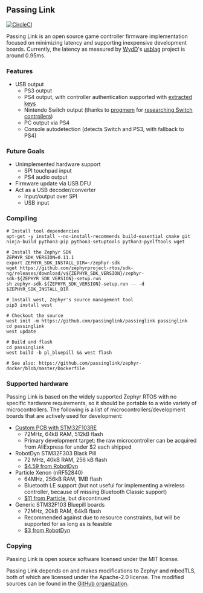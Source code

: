 
## Passing Link
[![CircleCI](https://circleci.com/gh/passinglink/passinglink.svg?style=svg)](https://circleci.com/gh/passinglink/passinglink)

Passing Link is an open source game controller firmware implementation focused on minimizing latency and supporting inexpensive development boards. Currently, the latency as measured by [WydD](https://twitter.com/wydd)'s [usblag](https://gitlab.com/loic.petit/usblag) project is around 0.95ms.

### Features
- USB output
  - PS3 output
  - PS4 output, with controller authentication supported with [extracted keys](https://fail0verflow.com/blog/2018/ps4-ds4/)
  - Nintendo Switch output (thanks to [progmem](https://github.com/progmem) for [researching Switch controllers](https://github.com/progmem/Switch-Fightstick))
  - PC output via PS4
  - Console autodetection (detects Switch and PS3, with fallback to PS4)

### Future Goals
- Unimplemented hardware support
  - SPI touchpad input
  - PS4 audio output
- Firmware update via USB DFU
- Act as a USB decoder/converter
  - Input/output over SPI
  - USB input

### Compiling
```
# Install tool dependencies
apt-get -y install --no-install-recommends build-essential cmake git ninja-build python3-pip python3-setuptools python3-pyelftools wget

# Install the Zephyr SDK
ZEPHYR_SDK_VERSION=0.11.1
export ZEPHYR_SDK_INSTALL_DIR=~/zephyr-sdk
wget https://github.com/zephyrproject-rtos/sdk-ng/releases/download/v${ZEPHYR_SDK_VERSION}/zephyr-sdk-${ZEPHYR_SDK_VERSION}-setup.run
sh zephyr-sdk-${ZEPHYR_SDK_VERSION}-setup.run -- -d $ZEPHYR_SDK_INSTALL_DIR

# Install west, Zephyr's source management tool
pip3 install west

# Checkout the source
west init -m https://github.com/passinglink/passinglink passinglink
cd passinglink
west update

# Build and flash
cd passinglink
west build -b pl_bluepill && west flash

# See also: https://github.com/passinglink/zephyr-docker/blob/master/Dockerfile
```


### Supported hardware
Passing Link is based on the widely supported Zephyr RTOS with no specific hardware requirements, so it should be portable to a wide variety of microcontrollers. The following is a list of microcontrollers/development boards that are actively used for development:

- [Custom PCB with STM32F103RE](https://github.com/passinglink/pcb)
  - 72MHz, 64kB RAM, 512kB flash
   - Primary development target: the raw microcontroller can be acquired from AliExpress for under $2 each shipped
- RobotDyn STM32F303 Black Pill
  - 72 MHz, 40kB RAM, 256 kB flash
  - [$4.59 from RobotDyn](https://robotdyn.com/stm32f303cct6-256-kb-flash-stm32-arm-cortexr-m4-mini-system-dev-board-3326a9dd-3c19-11e9-910a-901b0ebb3621.html)
- Particle Xenon (nRF52840)
  - 64MHz, 256kB RAM, 1MB flash
  - Bluetooth LE support (but not useful for implementing a wireless controller, because of missing Bluetooth Classic support)
  - [$11 from Particle](https://store.particle.io/products/xenon), but discontinued
- Generic STM32F103 Bluepill boards
  - 72MHz, 20kB RAM, 64kB flash
  - Recommended against due to resource constraints, but will be supported for as long as is feasible
  - [$3 from RobotDyn](https://robotdyn.com/stm32f103-stm32-arm-mini-system-dev-board-stm-firmware.html)

### Copying
Passing Link is open source software licensed under the MIT license.

Passing Link depends on and makes modifications to Zephyr and mbedTLS, both of which are licensed under the Apache-2.0 license. The modified sources can be found in the [GitHub organization](https://github.com/passinglink).
